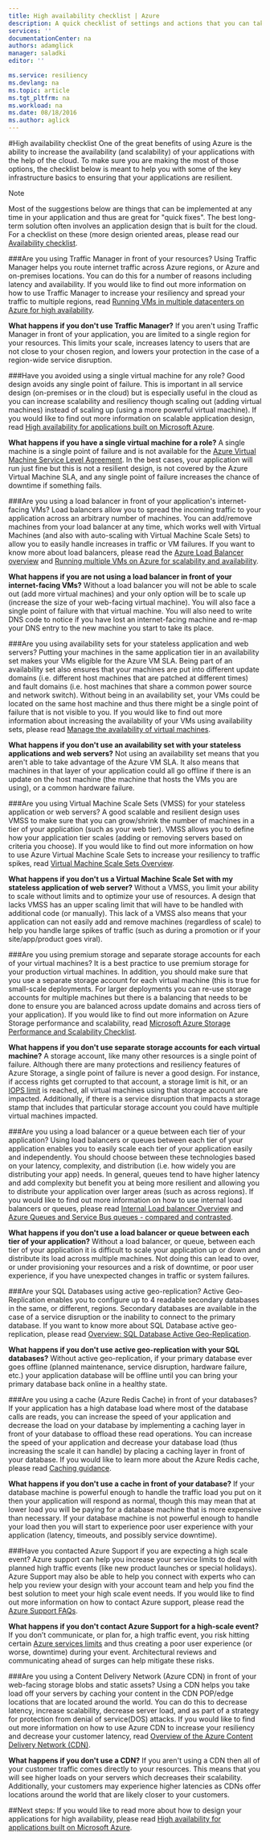 ```yaml
---
title: High availability checklist | Azure
description: A quick checklist of settings and actions that you can take to ensure you are improving your applications availability with Azure.
services: ''
documentationCenter: na
authors: adamglick
manager: saladki
editor: ''

ms.service: resiliency
ms.devlang: na
ms.topic: article
ms.tgt_pltfrm: na
ms.workload: na
ms.date: 08/18/2016
ms.author: aglick
---
```


#High availability checklist
One of the great benefits of using Azure is the ability to increase the availability (and scalability) of your applications with the help of the cloud. To make sure you are making the most of those options, the checklist below is meant to help you with some of the key infrastructure basics to ensuring that your applications are resilient. 

>[!NOTE]
> Most of the suggestions below are things that can be implemented at any time in your application and thus are great for "quick fixes". The best long-term solution often involves an application design that is built for the cloud.  For a checklist on these (more design oriented areas, please read our [Availability checklist](../best-practices-availability-checklist.md).

###Are you using Traffic Manager in front of your resources?
Using Traffic Manager helps you route internet traffic across Azure regions, or Azure and on-premises locations. You can do this for a number of reasons including latency and availability. If you would like to find out more information on how to use Traffic Manager to increase your resiliency and spread your traffic to multiple regions, read [Running VMs in multiple datacenters on Azure for high availability](../guidance/guidance-compute-multiple-datacenters.md).

__What happens if you don't use Traffic Manager?__ If you aren't using Traffic Manager in front of your application, you are limited to a single region for your resources. This limits your scale, increases latency to users that are not close to your chosen region, and lowers your protection in the case of a region-wide service disruption.

###Have you avoided using a single virtual machine for any role?
Good design avoids any single point of failure. This is important in all service design (on-premises or in the cloud) but is especially useful in the cloud as you can increase scalability and resiliency though scaling out (adding virtual machines) instead of scaling up (using a more powerful virtual machine). If you would like to find out more information on scalable application design, read [High availability for applications built on Microsoft Azure](resiliency-high-availability-azure-applications.md).

__What happens if you have a single virtual machine for a role?__ A single machine is a single point of failure and is not available for the [Azure Virtual Machine Service Level Agreement](https://azure.microsoft.com/support/legal/sla/virtual-machines/v1_0/). In the best cases, your application will run just fine but this is not a resilient design, is not covered by the Azure Virtual Machine SLA, and any single point of failure increases the chance of downtime if something fails.

###Are you using a load balancer in front of your application's internet-facing VMs?
Load balancers allow you to spread the incoming traffic to your application across an arbitrary number of machines. You can add/remove machines from your load balancer at any time, which works well with Virtual Machines (and also with auto-scaling with Virtual Machine Scale Sets) to allow you to easily handle increases in traffic or VM failures. If you want to know more about load balancers, please read the [Azure Load Balancer overview](../load-balancer/load-balancer-overview.md) and [Running multiple VMs on Azure for scalability and availability](../guidance/guidance-compute-multi-vm.md).

__What happens if you are not using a load balancer in front of your internet-facing VMs?__ Without a load balancer you will not be able to scale out (add more virtual machines) and your only option will be to scale up (increase the size of your web-facing virtual machine). You will also face a single point of failure with that virtual machine. You will also need to write DNS code to notice if you have lost an internet-facing machine and re-map your DNS entry to the new machine you start to take its place.

###Are you using availability sets for your stateless application and web servers?
Putting your machines in the same application tier in an availability set makes your VMs eligible for the Azure VM SLA. Being part of an availability set also ensures that your machines are put into different update domains (i.e. different host machines that are patched at different times) and fault domains (i.e. host machines that share a common power source and network switch). Without being in an availability set, your VMs could be located on the same host machine and thus there might be a single point of failure that is not visible to you. If you would like to find out more information about increasing the availability of your VMs using availability sets, please read [Manage the availability of virtual machines](../virtual-machines/virtual-machines-windows-manage-availability.md).

__What happens if you don't use an availability set with your stateless applications and web servers?__ Not using an availability set means that you aren't able to take advantage of the Azure VM SLA. It also means that machines in that layer of your application could all go offline if there is an update on the host machine (the machine that hosts the VMs you are using), or a common hardware failure.

###Are you using Virtual Machine Scale Sets (VMSS) for your stateless application or web servers?
A good scalable and resilient design uses VMSS to make sure that you can grow/shrink the number of machines in a tier of your application (such as your web tier). VMSS allows you to define how your application tier scales (adding or removing servers based on criteria you choose). If you would like to find out more information on how to use Azure Virtual Machine Scale Sets to increase your resiliency to traffic spikes, read [Virtual Machine Scale Sets Overview](../virtual-machine-scale-sets/virtual-machine-scale-sets-overview.md).

__What happens if you don't us a Virtual Machine Scale Set with my stateless application of web server?__ Without a VMSS, you limit your ability to scale without limits and to optimize your use of resources. A design that lacks VMSS has an upper scaling limit that will have to be handled with additional code (or manually). This lack of a VMSS also means that your application can not easily add and remove machines (regardless of scale) to help you handle large spikes of traffic (such as during a promotion or if your site/app/product goes viral).

###Are you using premium storage and separate storage accounts for each of your virtual machines?
It is a best practice to use premium storage for your production virtual machines. In addition, you should make sure that you use a separate storage account for each virtual machine (this is true for small-scale deployments. For larger deployments you can re-use storage accounts for multiple machines but there is a balancing that needs to be done to ensure you are balanced across update domains and across tiers of your application). If you would like to find out more information on Azure Storage performance and scalability, read [Microsoft Azure Storage Performance and Scalability Checklist](../storage/storage-performance-checklist.md).

__What happens if you don't use separate storage accounts for each virtual machine?__ A storage account, like many other resources is a single point of failure. Although there are many protections and resiliency features of Azure Storage, a single point of failure is never a good design. For instance, if access rights get corrupted to that account, a storage limit is hit, or an [IOPS limit](../azure-subscription-service-limits.md#virtual-machine-disk-limits) is reached, all virtual machines using that storage account are impacted. Additionally, if there is a service disruption that impacts a storage stamp that includes that particular storage account you could have multiple virtual machines impacted.

###Are you using a load balancer or a queue between each tier of your application?
Using load balancers or queues between each tier of your application enables you to easily scale each tier of your application easily and independently. You should choose between these technologies based on your latency, complexity, and distribution (i.e. how widely you are distributing your app) needs. In general, queues tend to have higher latency and add complexity but benefit you at being more resilient and allowing you to distribute your application over larger areas (such as across regions). If you would like to find out more information on how to use internal load balancers or queues, please read [Internal Load balancer Overview](../load-balancer/load-balancer-internal-overview.md) and [Azure Queues and Service Bus queues - compared and contrasted](../service-bus-messaging/service-bus-azure-and-service-bus-queues-compared-contrasted.md).

__What happens if you don't use a load balancer or queue between each tier of your application?__ Without a load balancer, or queue, between each tier of your application it is difficult to scale your application up or down and distribute its load across multiple machines. Not doing this can lead to over, or under provisioning your resources and a risk of downtime, or poor user experience, if you have unexpected changes in traffic or system failures.

###Are your SQL Databases using active geo-replication? 
Active Geo-Replication enables you to configure up to 4 readable secondary databases in the same, or different, regions. Secondary databases are available in the case of a service disruption or the inability to connect to the primary database. If you want to know more about SQL Database active geo-replication, please read [Overview: SQL Database Active Geo-Replication](../sql-database/sql-database-geo-replication-overview.md).

 __What happens if you don't use active geo-replication with your SQL databases?__ Without active geo-replication, if your primary database ever goes offline (planned maintenance, service disruption, hardware failure, etc.) your application database will be offline until you can bring your primary database back online in a healthy state. 

###Are you using a cache (Azure Redis Cache) in front of your databases?
If your application has a high database load where most of the database calls are reads, you can increase the speed of your application and decrease the load on your database by implementing a caching layer in front of your database to offload these read operations. You can increase the speed of your application and decrease your database load (thus increasing the scale it can handle) by placing a caching layer in front of your database. If you would like to learn more about the Azure Redis cache, please read [Caching guidance](../best-practices-caching.md).

 __What happens if you don't use a cache in front of your database?__ If your database machine is powerful enough to handle the traffic load you put on it then your application will respond as normal, though this may mean that at lower load you will be paying for a database machine that is more expensive than necessary. If your database machine is not powerful enough to handle your load then you will start to experience poor user experience with your application (latency, timeouts, and possibly service downtime).

###Have you contacted Azure Support if you are expecting a high scale event?
Azure support can help you increase your service limits to deal with planned high traffic events (like new product launches or special holidays). Azure Support may also be able to help you connect with experts who can help you review your design with your account team and help you find the best solution to meet your high scale event needs. If you would like to find out more information on how to contact Azure support, please read the [Azure Support FAQs](https://azure.microsoft.com/support/faq/).

__What happens if you don't contact Azure Support for a high-scale event?__ If you don’t communicate, or plan for, a high traffic event, you risk hitting certain [Azure services limits](../azure-subscription-service-limits.md) and thus creating a poor user experience (or worse, downtime) during your event. Architectural reviews and communicating ahead of surges can help mitigate these risks.

###Are you using a Content Delivery Network (Azure CDN) in front of your web-facing storage blobs and static assets?
Using a CDN helps you take load off your servers by caching your content in the CDN POP/edge locations that are located around the world. You can do this to decrease latency, increase scalability, decrease server load, and as part of a strategy for protection from denial of service(DOS) attacks. If you would like to find out more information on how to use Azure CDN to increase your resiliency and decrease your customer latency, read [Overview of the Azure Content Delivery Network (CDN)](../cdn/cdn-overview.md).

__What happens if you don't use a CDN?__ If you aren't using a CDN then all of your customer traffic comes directly to your resources. This means that you will see higher loads on your servers which decreases their scalability. Additionally, your customers may experience higher latencies as CDNs offer locations around the world that are likely closer to your customers.

##Next steps:
If you would like to read more about how to design your applications for high availability, please read [High availability for applications built on Microsoft Azure](resiliency-high-availability-azure-applications.md).
